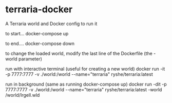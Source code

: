 # terraria-docker
A Terraria world and Docker config to run it

to start...
docker-compose up

to end....
docker-compose down

to change the loaded world, modify the last line of the Dockerfile (the -world parameter)

run with interactive terminal (useful for creating a new world)
docker run -it -p 7777:7777 -v ./world:/world --name="terraria" ryshe/terraria:latest

run in background (same as running docker-compose up)
docker run -dit -p 7777:7777 -v ./world:/world --name="terraria" ryshe/terraria:latest -world /world/Irgell.wld
